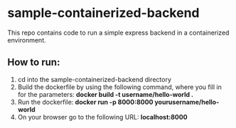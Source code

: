 # sample-containerized-backend
This repo contains code to run a simple express backend in a containerized environment.
## How to run:
1) cd into the sample-containerized-backend directory
2) Build the dockerfile by using the following command, where you fill in for the parameters: **docker build -t username/hello-world .**
3) Run the dockerfile: **docker run -p 8000:8000 yourusername/hello-world**
4) On your browser go to the following URL: **localhost:8000**
